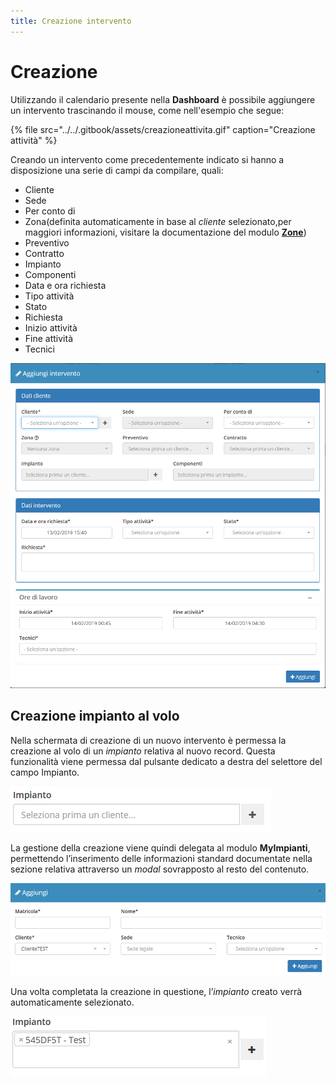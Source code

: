 ```yaml
---
title: Creazione intervento
---
```


# Creazione

Utilizzando il calendario presente nella **Dashboard** è possibile aggiungere un intervento trascinando il mouse, come nell'esempio che segue:

{% file src="../../.gitbook/assets/creazioneattivita.gif" caption="Creazione attività" %}

Creando un intervento come precedentemente indicato si hanno a disposizione una serie di campi da compilare, quali:

* Cliente
* Sede
* Per conto di
* Zona\(definita automaticamente in base al _cliente_ selezionato,per maggiori informazioni, visitare la documentazione del modulo [**Zone**](../anagrafiche/zone.md)\)
* Preventivo
* Contratto
* Impianto
* Componenti
* Data e ora richiesta
* Tipo attività
* Stato
* Richiesta
* Inizio attività
* Fine attività
* Tecnici

![Screenshot creazione intervento](../../.gitbook/assets/aggiungereintervento.PNG)

## Creazione impianto al volo

Nella schermata di creazione di un nuovo intervento è permessa la creazione al volo di un _impianto_ relativa al nuovo record. Questa funzionalità viene permessa dal pulsante dedicato a destra del selettore del campo Impianto.

![Screenshot creazione impianto al volo](../../.gitbook/assets/creazioneimpianto.PNG)

La gestione della creazione viene quindi delegata al modulo **MyImpianti**, permettendo l’inserimento delle informazioni standard documentate nella sezione relativa attraverso un _modal_ sovrapposto al resto del contenuto.

![Screenshot creazione impianto al volo](../../.gitbook/assets/creazioneimpianto1.PNG)

Una volta completata la creazione in questione, l’_impianto_ creato verrà automaticamente selezionato.

![Impianto aggiunto](../../.gitbook/assets/risultatocreazioneimpianto.PNG)

